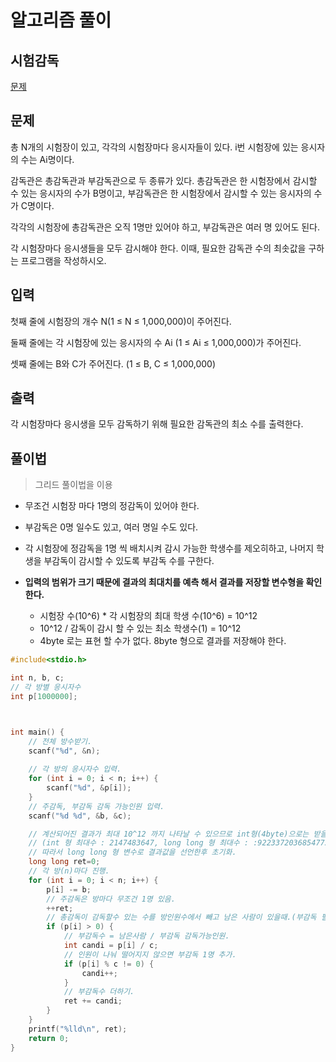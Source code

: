 # 알고리즘 풀이

## 시험감독

[문제](https://www.acmicpc.net/problem/13458)

## 문제

총 N개의 시험장이 있고, 각각의 시험장마다 응시자들이 있다. i번 시험장에 있는 응시자의 수는 Ai명이다.

감독관은 총감독관과 부감독관으로 두 종류가 있다. 총감독관은 한 시험장에서 감시할 수 있는 응시자의 수가 B명이고, 부감독관은 한 시험장에서 감시할 수 있는 응시자의 수가 C명이다.

각각의 시험장에 총감독관은 오직 1명만 있어야 하고, 부감독관은 여러 명 있어도 된다.

각 시험장마다 응시생들을 모두 감시해야 한다. 이때, 필요한 감독관 수의 최솟값을 구하는 프로그램을 작성하시오.

## 입력

첫째 줄에 시험장의 개수 N(1 ≤ N ≤ 1,000,000)이 주어진다.

둘째 줄에는 각 시험장에 있는 응시자의 수 Ai (1 ≤ Ai ≤ 1,000,000)가 주어진다.

셋째 줄에는 B와 C가 주어진다. (1 ≤ B, C ≤ 1,000,000)

## 출력

각 시험장마다 응시생을 모두 감독하기 위해 필요한 감독관의 최소 수를 출력한다.



## 풀이법

> 그리드 풀이법을 이용

* 무조건 시험장 마다 1명의 정감독이 있어야 한다.
* 부감독은 0명 일수도 있고, 여러 명일 수도 있다.
* 각 시험장에 정감독을 1명 씩 배치시켜 감시 가능한 학생수를 제오히하고, 나머지 학생을 부감독이 감시할 수 있도록 부감독 수를 구한다.

* **입력의 범위가 크기 때문에 결과의 최대치를 예측 해서 결과를 저장할 변수형을 확인한다.**
  * 시험장 수(10^6) * 각 시험장의 최대 학생 수(10^6) = 10^12
  * 10^12 / 감독이 감시 할 수 있는 최소 학생수(1) = 10^12
  * 4byte 로는 표현 할 수가 없다. 8byte 형으로 결과를 저장해야 한다.

```c++
#include<stdio.h>

int n, b, c;
// 각 방별 응시자수
int p[1000000];



int main() {
	// 전체 방수받기.
	scanf("%d", &n);
	
    // 각 방의 응시자수 입력.
	for (int i = 0; i < n; i++) {
		scanf("%d", &p[i]);
	}
	// 주감독, 부감독 감독 가능인원 입력.
	scanf("%d %d", &b, &c);

	// 계산되어진 결과가 최대 10^12 까지 나타날 수 있으므로 int형(4byte)으로는 받을수 없다.
    // (int 형 최대수 : 2147483647, long long 형 최대수 : :9223372036854775807)
    // 따라서 long long 형 변수로 결과값을 선언한후 초기화.
	long long ret=0;
    // 각 방(n)마다 진행.
	for (int i = 0; i < n; i++) {
		p[i] -= b;
        // 주감독은 방마다 무조건 1명 있음.
		++ret;
        // 총감독이 감독할수 있는 수를 방인원수에서 빼고 남은 사람이 있을때.(부감독 필요함)
		if (p[i] > 0) {
            // 부감독수 = 남은사람 / 부감독 감독가능인원.
			int candi = p[i] / c;
            // 인원이 나눠 떨어지지 않으면 부감독 1명 추가.
			if (p[i] % c != 0) {
				candi++;
			}
            // 부감독수 더하기.
			ret += candi;
		}
	}
	printf("%lld\n", ret);
	return 0;
}
```







